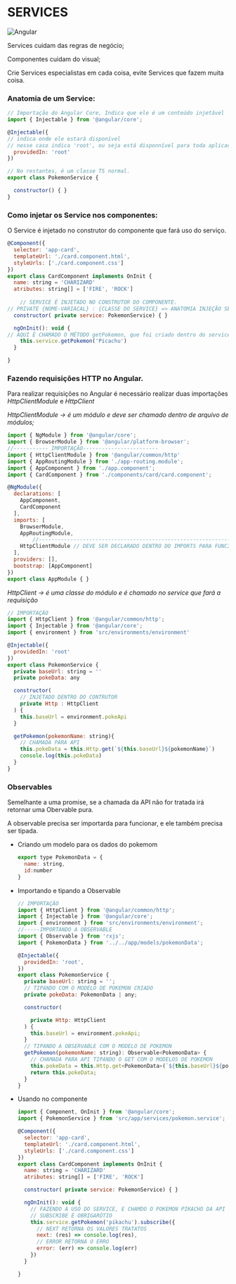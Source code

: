 # SERVICES

![Angular](https://img.shields.io/badge/angular-%23DD0031.svg?style=for-the-badge&logo=angular&logoColor=white)

Services cuidam das regras de negócio;

Componentes cuidam do visual;

Crie Services especialistas em cada coisa, evite Services que fazem muita coisa.

### Anatomia de um Service:

```jsx
// Importação do Angular Core, Indica que ele é um conteúdo injetável
import { Injectable } from '@angular/core';

@Injectable({
// indica onde ele estará disponível
// nesse caso indica 'root', ou seja está disponnível para toda aplicação
  providedIn: 'root'
})

// No restantes, é um classe TS normal.
export class PokemonService {

  constructor() { }
}
```

### Como injetar os Service nos componentes:

O Service é injetado no construtor do componente que fará uso do serviço.

```jsx
@Component({
  selector: 'app-card',
  templateUrl: './card.component.html',
  styleUrls: ['./card.component.css']
})
export class CardComponent implements OnInit {
  name: string = 'CHARIZARD'
  atributes: string[] = ['FIRE', 'ROCK']
	
	// SERVICE É INJETADO NO CONSTRUTOR DO COMPONENTE.
// PRIVATE {NOME-VARIACAL} : {CLASSE DO SERVICE} => ANATOMIA INJEÇÃO SERVICE
  constructor( private service: PokemonService) { }

  ngOnInit(): void {
// AQUI É CHAMADO O MÉTODO getPokemon, que foi criado dentro do service.
    this.service.getPokemon('Picachu')
  }

}
```

### Fazendo requisições HTTP no Angular.

Para realizar requisições no Angular é necessário realizar duas importações *HttpClientModule* e *HttpClient*

*HttpClientModule → é um módulo e deve ser chamado dentro de arquivo de módulos;*

```jsx
import { NgModule } from '@angular/core';
import { BrowserModule } from '@angular/platform-browser';
//----------- IMPORTAÇÃO------------------------
import { HttpClientModule } from '@angular/common/http'
import { AppRoutingModule } from './app-routing.module';
import { AppComponent } from './app.component';
import { CardComponent } from './components/card/card.component';

@NgModule({
  declarations: [
    AppComponent,
    CardComponent
  ],
  imports: [
    BrowserModule,
    AppRoutingModule,
		//--------------------------------------------------------------------
    HttpClientModule // DEVE SER DECLARADO DENTRO DO IMPORTS PARA FUNCIONAR
  ],
  providers: [],
  bootstrap: [AppComponent]
})
export class AppModule { }
```

*HttpClient → é uma classe do módulo e é chamado no service que fará a requisição*

```jsx
// IMPORTAÇÃO
import { HttpClient } from '@angular/common/http';
import { Injectable } from '@angular/core';
import { environment } from 'src/environments/environment'

@Injectable({
  providedIn: 'root'
})
export class PokemonService {
  private baseUrl: string = ''
  private pokeData: any

  constructor(
    // INJETADO DENTRO DO CONTRUTOR
    private Http : HttpClient
  ) {
    this.baseUrl = environment.pokeApi
  }

  getPokemon(pokemonName: string){
    // CHAMADA PARA API
    this.pokeData = this.Http.get(`${this.baseUrl}${pokemonName}`)
    console.log(this.pokeData)
  }
}
```

### Observables

Semelhante a uma promise, se a chamada da API não for tratada irá retornar uma Obervable pura.

A observable precisa ser importarda para funcionar, e ele também precisa ser tipada.

- Criando um modelo para os dados do pokemom
    
    ```jsx
    export type PokemonData = {
      name: string,
      id:number
    }
    ```
    
- Importando e tipando a Observable
    
    ```jsx
    // IMPORTAÇÃO
    import { HttpClient } from '@angular/common/http';
    import { Injectable } from '@angular/core';
    import { environment } from 'src/environments/environment';
    //-----IMPORTANDO A OBSERVABLE
    import { Observable } from 'rxjs';
    import { PokemonData } from '../../app/models/pokemonData';
    
    @Injectable({
      providedIn: 'root',
    })
    export class PokemonService {
      private baseUrl: string = '';
      // TIPANDO COM O MODELO DE POKEMON CRIADO
      private pokeData: PokemonData | any;
    
      constructor(
    
        private Http: HttpClient
      ) {
        this.baseUrl = environment.pokeApi;
      }
      // TIPANDO A OBSERVABLE COM O MODELO DE POKEMON
      getPokemon(pokemonName: string): Observable<PokemonData> {
        // CHAMADA PARA API TIPANDO O GET COM O MODELOS DE POKEMON
        this.pokeData = this.Http.get<PokemonData>(`${this.baseUrl}${pokemonName}`);
        return this.pokeData;
      }
    }
    ```
    
- Usando no componente
    
    ```jsx
    import { Component, OnInit } from '@angular/core';
    import { PokemonService } from 'src/app/services/pokemon.service';
    
    @Component({
      selector: 'app-card',
      templateUrl: './card.component.html',
      styleUrls: ['./card.component.css']
    })
    export class CardComponent implements OnInit {
      name: string = 'CHARIZARD'
      atributes: string[] = ['FIRE', 'ROCK']
    
      constructor( private service: PokemonService) { }
    
      ngOnInit(): void {
        // FAZENDO A USO DO SERVICE, E CHAMDO O POKEMON PIKACHO DA API
        // SUBSCRIBE É OBRIGARÓTIO
        this.service.getPokemon('pikachu').subscribe({
          // NEXT RETORNA OS VALORES TRATATOS
          next: (res) => console.log(res),
          // ERROR RETORNA O ERRO
          error: (err) => console.log(err)
        })
      }
    
    }
    ```